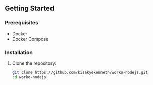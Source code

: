 ## Getting Started

### Prerequisites

- Docker
- Docker Compose

### Installation

1. Clone the repository:
   ```bash
   git clone https://github.com/kisakyekenneth/worko-nodejs.git
   cd worko-nodejs
   ```
